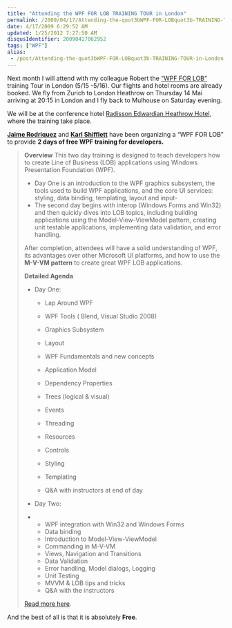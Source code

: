 ```yaml
---
title: "Attending the WPF FOR LOB TRAINING TOUR in London"
permalink: /2009/04/17/Attending-the-quot3bWPF-FOR-LOBquot3b-TRAINING-TOUR-in-London/
date: 4/17/2009 6:29:52 AM
updated: 1/25/2012 7:27:50 AM
disqusIdentifier: 20090417062952
tags: ["WPF"]
alias:
 - /post/Attending-the-quot3bWPF-FOR-LOBquot3b-TRAINING-TOUR-in-London.aspx/index.html
---
```

Next month I will attend with my colleague Robert the [“WPF FOR LOB”](http://blogs.msdn.com/jaimer/archive/2009/04/01/announcing-the-using-wpf-to-build-lob-applications-training-tour.aspx) training Tour in London (5/15 -5/16). Our flights and hotel rooms are already booked. We fly from Zurich to London Heathrow on Thursday 14 Mai arriving at 20:15 in London and I fly back to Mulhouse on Saturday evening.

We will be at the conference hotel [Radisson Edwardian Heathrow Hotel](http://www.radissonedwardian.com/londonuk_heathrow), where the training take place.
<!-- more -->

**[Jaime Rodriquez](http://blogs.msdn.com/jaimer/)** and **[Karl Shifflett](http://karlshifflett.wordpress.com/)** have been organizing a “WPF FOR LOB” to provide **2 days of free WPF training for developers.**

> **Overview**
> This two day training is designed to teach developers how to create Line of Business (LOB) applications using Windows Presentation Foundation (WPF). 
> 
> *   Day One is an introduction to the WPF graphics subsystem, the tools used to build WPF applications, and the core UI services: styling, data binding, templating, layout and input-
> *   The second day begins with interop (Windows Forms and Win32)  and then quickly dives into LOB topics, including building applications using the Model-View-ViewModel pattern, creating unit testable applications,  implementing data validation, and error handling. 
> 
> After completion, attendees will have a solid understanding of WPF, its advantages over other Microsoft UI platforms, and how to use the **M-V-VM pattern** to create great WPF LOB applications.
> 
> **Detailed Agenda**
> 
> *   Day One:
> 
>     *   Lap Around WPF
>     *   WPF Tools ( Blend, Visual Studio 2008)
>     *   Graphics Subsystem
>     *   Layout
>     *   WPF Fundamentals and new concepts
> 
>     *   Application Model
>     *   Dependency Properties
>     *   Trees (logical & visual)
>     *   Events
>     *   Threading
>     *   Resources
>     *   Controls
>     *   Styling
>     *   Templating
>     *   Q&A with instructors at end of day
> *   Day Two:
> *   *   WPF integration with Win32 and Windows Forms
>     *   Data binding
>     *   Introduction to Model-View-ViewModel
>     *   Commanding in M-V-VM
>     *   Views, Navigation and Transitions
>     *   Data Validation
>     *   Error handling, Model dialogs, Logging
>     *   Unit Testing
>     *   MVVM & LOB tips and tricks
>     *   Q&A with the instructors
> 
> [Read more here](http://blogs.msdn.com/jaimer/archive/2009/04/01/announcing-the-using-wpf-to-build-lob-applications-training-tour.aspx).

And the best of all is that it is absolutely **Free**.
